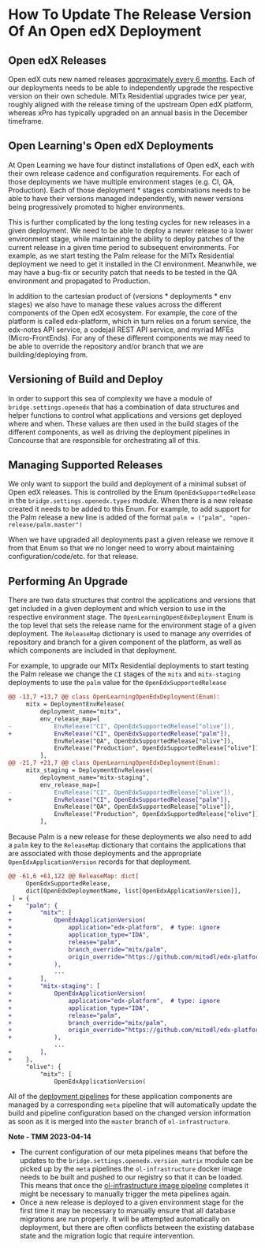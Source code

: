 # How To Update The Release Version Of An Open edX Deployment

## Open edX Releases
Open edX cuts new named releases [approximately every 6
months](https://openedx.atlassian.net/wiki/spaces/COMM/pages/3613392957/Open+edX+release+schedule). Each
of our deployments needs to be able to independently upgrade the respective version on
their own schedule. MITx Residential upgrades twice per year, roughly aligned with the
release timing of the upstream Open edX platform, whereas xPro has typically upgraded on
an annual basis in the December timeframe.

## Open Learning's Open edX Deployments
At Open Learning we have four distinct installations of Open edX, each with their own
release cadence and configuration requirements. For each of those deployments we have
multiple environment stages (e.g. CI, QA, Production). Each of those deployment * stages
combinations needs to be able to have their versions managed independently, with newer
versions being progressively promoted to higher environments.

This is further complicated by the long testing cycles for new releases in a given
deployment. We need to be able to deploy a newer release to a lower environment stage,
while maintaining the ability to deploy patches of the current release in a given time
period to subsequent environments. For example, as we start testing the Palm release for
the MITx Residential deployment we need to get it installed in the CI
environment. Meanwhile, we may have a bug-fix or security patch that needs to be tested
in the QA environment and propagated to Production.

In addition to the cartesian product of (versions * deployments * env stages) we also
have to manage these values across the different components of the Open edX
ecosystem. For example, the core of the platform is called edx-platform, which in turn
relies on a forum service, the edx-notes API service, a codejail REST API service, and
myriad MFEs (Micro-FrontEnds). For any of these different components we may need to be
able to override the repository and/or branch that we are building/deploying from.

## Versioning of Build and Deploy
In order to support this sea of complexity we have a module of `bridge.settings.openedx`
that has a combination of data structures and helper functions to control what
applications and versions get deployed where and when. These values are then used in the
build stages of the different components, as well as driving the deployment pipelines in
Concourse that are responsible for orchestrating all of this.

## Managing Supported Releases
We only want to support the build and deployment of a minimal subset of Open edX
releases. This is controlled by the Enum `OpenEdxSupportedRelease` in the
`bridge.settings.openedx.types` module. When there is a new release created it needs to
be added to this Enum.  For example, to add support for the Palm release a new line is
added of the format `palm = ("palm", "open-release/palm.master")`

When we have upgraded all deployments past a given release we remove it from that Enum
so that we no longer need to worry about maintaining configuration/code/etc. for that
release.

## Performing An Upgrade
There are two data structures that control the applications and versions that get
included in a given deployment and which version to use in the respective environment
stage. The `OpenLearningOpenEdxDeployment` Enum is the top level that sets the release
name for the environment stage of a given deployment. The `ReleaseMap` dictionary is
used to manage any overrides of repository and branch for a given component of the
platform, as well as which components are included in that deployment.

For example, to upgrade our MITx Residential deployments to start testing the Palm
release we change the `CI` stages of the `mitx` and `mitx-staging` deployments to use
the `palm` value for the `OpenEdxSupportedRelease`

```diff
@@ -13,7 +13,7 @@ class OpenLearningOpenEdxDeployment(Enum):
     mitx = DeploymentEnvRelease(
         deployment_name="mitx",
         env_release_map=[
-            EnvRelease("CI", OpenEdxSupportedRelease["olive"]),
+            EnvRelease("CI", OpenEdxSupportedRelease["palm"]),
             EnvRelease("QA", OpenEdxSupportedRelease["olive"]),
             EnvRelease("Production", OpenEdxSupportedRelease["olive"]),
         ],
@@ -21,7 +21,7 @@ class OpenLearningOpenEdxDeployment(Enum):
     mitx_staging = DeploymentEnvRelease(
         deployment_name="mitx-staging",
         env_release_map=[
-            EnvRelease("CI", OpenEdxSupportedRelease["olive"]),
+            EnvRelease("CI", OpenEdxSupportedRelease["palm"]),
             EnvRelease("QA", OpenEdxSupportedRelease["olive"]),
             EnvRelease("Production", OpenEdxSupportedRelease["olive"]),
         ],
```

Because Palm is a new release for these deployments we also need to add a `palm` key to
the `ReleaseMap` dictionary that contains the applications that are associated with
those deployments and the appropriate `OpenEdxApplicationVersion` records for that
deployment.

```diff
@@ -61,6 +61,122 @@ ReleaseMap: dict[
     OpenEdxSupportedRelease,
     dict[OpenEdxDeploymentName, list[OpenEdxApplicationVersion]],
 ] = {
+    "palm": {
+        "mitx": [
+            OpenEdxApplicationVersion(
+                application="edx-platform",  # type: ignore
+                application_type="IDA",
+                release="palm",
+                branch_override="mitx/palm",
+                origin_override="https://github.com/mitodl/edx-platform",
+            ),
             ...
+        ],
+        "mitx-staging": [
+            OpenEdxApplicationVersion(
+                application="edx-platform",  # type: ignore
+                application_type="IDA",
+                release="palm",
+                branch_override="mitx/palm",
+                origin_override="https://github.com/mitodl/edx-platform",
+            ),
             ...
+        ],
+    },
     "olive": {
         "mitx": [
             OpenEdxApplicationVersion(
```

All of the [deployment
pipelines](https://github.com/mitodl/ol-infrastructure/blob/main/src/concourse/pipelines/open_edx/)
for these application components are managed by a corresponding `meta` pipeline that
will automatically update the build and pipeline configuration based on the changed
version information as soon as it is merged into the `master` branch of
`ol-infrastructure`.

**Note - TMM 2023-04-14**

- The current configuration of our meta pipelines means that before the updates to the
  `bridge.settings.openedx.version_matrix` module can be picked up by the `meta`
  pipelines the `ol-infrastructure` docker image needs to be built and pushed to our
  registry so that it can be loaded. This means that once the [ol-infrastructure image
  pipeline](https://cicd.odl.mit.edu/teams/main/pipelines/ol-infrastructure-docker-container)
  completes it might be necessary to manually trigger the meta pipelines again.
- Once a new release is deployed to a given environment stage for the first time it may
  be necessary to manually ensure that all database migrations are run properly. It will
  be attempted automatically on deployment, but there are often conflicts between the
  existing database state and the migration logic that require intervention.
